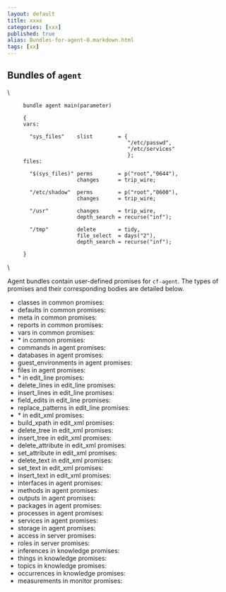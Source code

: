 ```yaml
---
layout: default
title: xxxx
categories: [xxx]
published: true
alias: Bundles-for-agent-0.markdown.html
tags: [xx]
---
```


Bundles of `agent`
------------------

\

         
         bundle agent main(parameter)
         
         {
         vars:
         
           "sys_files"    slist        = {
                                          "/etc/passwd",
                                          "/etc/services"
                                          };
         files:
         
           "$(sys_files)" perms        = p("root","0644"),
                          changes      = trip_wire;
         
           "/etc/shadow"  perms        = p("root","0600"),
                          changes      = trip_wire;
         
           "/usr"         changes      = trip_wire,
                          depth_search = recurse("inf");
         
           "/tmp"         delete       = tidy,
                          file_select  = days("2"),
                          depth_search = recurse("inf");
         
         }
         

\

Agent bundles contain user-defined promises for `cf-agent`. The types of
promises and their corresponding bodies are detailed below.

-   classes in common promises:
-   defaults in common promises:
-   meta in common promises:
-   reports in common promises:
-   vars in common promises:
-   \* in common promises:
-   commands in agent promises:
-   databases in agent promises:
-   guest\_environments in agent promises:
-   files in agent promises:
-   \* in edit\_line promises:
-   delete\_lines in edit\_line promises:
-   insert\_lines in edit\_line promises:
-   field\_edits in edit\_line promises:
-   replace\_patterns in edit\_line promises:
-   \* in edit\_xml promises:
-   build\_xpath in edit\_xml promises:
-   delete\_tree in edit\_xml promises:
-   insert\_tree in edit\_xml promises:
-   delete\_attribute in edit\_xml promises:
-   set\_attribute in edit\_xml promises:
-   delete\_text in edit\_xml promises:
-   set\_text in edit\_xml promises:
-   insert\_text in edit\_xml promises:
-   interfaces in agent promises:
-   methods in agent promises:
-   outputs in agent promises:
-   packages in agent promises:
-   processes in agent promises:
-   services in agent promises:
-   storage in agent promises:
-   access in server promises:
-   roles in server promises:
-   inferences in knowledge promises:
-   things in knowledge promises:
-   topics in knowledge promises:
-   occurrences in knowledge promises:
-   measurements in monitor promises:

